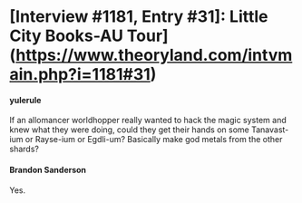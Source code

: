 # [Interview #1181, Entry #31]: Little City Books-AU Tour](https://www.theoryland.com/intvmain.php?i=1181#31)

#### yulerule

If an allomancer worldhopper really wanted to hack the magic system and knew what they were doing, could they get their hands on some Tanavast-ium or Rayse-ium or Egdli-um? Basically make god metals from the other shards?

#### Brandon Sanderson

Yes.

